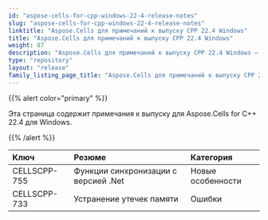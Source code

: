 ```yaml
---
id: "aspose-cells-for-cpp-windows-22-4-release-notes"
slug: "aspose-cells-for-cpp-windows-22-4-release-notes"
linktitle: "Aspose.Cells для примечаний к выпуску CPP 22.4 Windows"
title: "Aspose.Cells для примечаний к выпуску CPP 22.4 Windows"
weight: 87
description: "Aspose.Cells для примечаний к выпуску CPP 22.4 Windows – the latest updates and fixes."
type: "repository"
layout: "release"
family_listing_page_title: "Aspose.Cells для примечаний к выпуску CPP 22.4 Windows"
---
```

{{% alert color="primary" %}}

Эта страница содержит примечания к выпуску для Aspose.Cells for C++ 22.4 для Windows.

{{% /alert %}}

|**Ключ**|**Резюме**|**Категория**|
|:- |:- |:- |
|CELLSCPP-755| Функции синхронизации с версией .Net|Новые особенности|
|CELLSCPP-733| Устранение утечек памяти|Ошибки|
